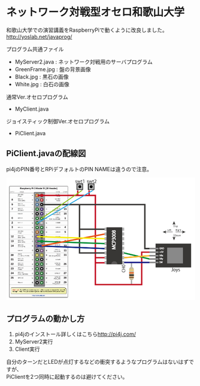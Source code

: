 # ネットワーク対戦型オセロ和歌山大学

和歌山大学での演習講義をRaspberryPiで動くように改良しました。  
<http://yoslab.net/javaprog/>


プログラム共通ファイル
* MyServer2.java : ネットワーク対戦用のサーバプログラム
* GreenFrame.jpg : 盤の背景画像  
* Black.jpg : 黒石の画像
* White.jpg : 白石の画像

通常Ver.オセロプログラム
* MyClient.java

ジョイスティック制御Ver.オセロプログラム
* PiClient.java


## PiClient.javaの配線図


pi4jのPIN番号とRPiデフォルトのPIN NAMEは違うので注意。


![Alt text](https://github.com/makomsh/Reversi_PI4J/blob/master/image/joys.jpg)


## プログラムの動かし方

1. pi4jのインストール詳しくはこちら<http://pi4j.com/>
2. MyServer2実行
3. Client実行


自分のターンだとLEDが点灯するなどの衝突するようなプログラムはないはずですが、  
PiClientを2つ同時に起動するのは避けてください。  




